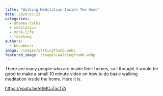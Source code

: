 ```yaml
---
title: "Walking Meditation Inside The Home"
date: 2020-03-23
categories: 
  - dhamma-talks
  - meditation
  - monk-life
  - teaching
authors: 
  - bksubhuti
image: /images/walkingthumb.webp
featured_image: /images/walkingthumb.webp
---
```


There are many people who are inside their homes, so I thought it would be good to make a small 10 minute video on how to do basic walking meditation inside the home. Here it is.

https://youtu.be/e1MCuTxcf7A